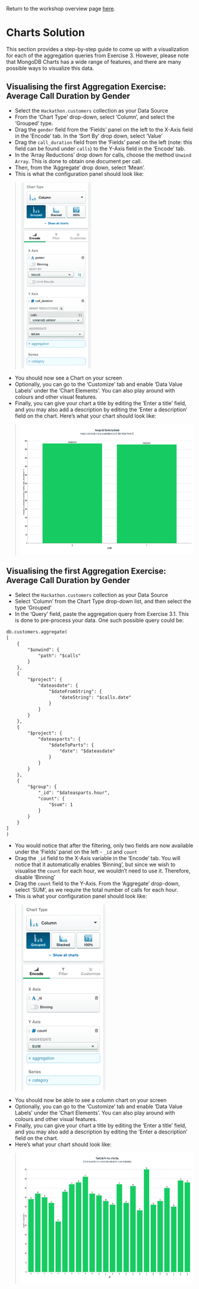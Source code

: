 Return to the workshop overview page [here](https://github.com/mcinteerj/rdbms-mdb-migration-workshop/).

# Charts Solution
This section provides a step-by-step guide to come up with a visualization for each of the aggregation queries from Exercise 3. However, please note that MongoDB Charts has a wide range of features, and there are many possible ways to visualize this data. 

## Visualising the first Aggregation Exercise: Average Call Duration by Gender
* Select the ```Hackathon.customers``` collection as your Data Source
* From the ‘Chart Type’ drop-down, select ‘Column’, and select the ‘Grouped’ type.
* Drag the ```gender``` field from the ‘Fields’ panel on the left to the X-Axis field in the ‘Encode’ tab. In the ‘Sort By’ drop down, select ‘Value’  
* Drag the ```call_duration``` field from the ‘Fields’ panel on the left (note: this field can be found under ```calls```) to the Y-Axis field in the ‘Encode’ tab.
* In the ‘Array Reductions’ drop down for calls, choose the method ```Unwind Array```. This is done to obtain one document per call.
* Then, from the ‘Aggregate’ drop down, select ‘Mean’.
* This is what the configuration panel should look like: 
> <img src="./Charts_Exercise1_Configuration.png" height="500">
* You should now see a Chart on your screen
* Optionally, you can go to the ‘Customize’ tab and enable ‘Data Value Labels’ under the ‘Chart Elements’. You can also play around with colours and other visual features.  
* Finally, you can give your chart a title by editing the ‘Enter a title’ field, and you may also add a description by editing the ‘Enter a description’ field on the chart.
Here’s what your chart should look like:
> <img src="Charts_Exercise1_Result.png" height="350">

## Visualising the first Aggregation Exercise: Average Call Duration by Gender
* Select the ```Hackathon.customers``` collection as your Data Source
* Select ‘Column’ from the Chart Type drop-down list, and then select the type ‘Grouped’
* In the ‘Query’ field, paste the aggregation query from Exercise 3.1. This is done to pre-process your data. One such possible query could be: 
```
db.customers.aggregate(
[
    {
        "$unwind": {
            "path": "$calls"
        }
    },
    {
        "$project": {
            "dateasdate": {
                "$dateFromString": {
                    "dateString": "$calls.date"
                }
            }
        }
    },
    {
        "$project": {
            "dateasparts": {
                "$dateToParts": {
                    "date": "$dateasdate"
                }
            }
        }
    },
    {
        "$group": {
            "_id": "$dateasparts.hour",
            "count": {
                "$sum": 1
            }
        }
    }
]
)
```
* You would notice that after the filtering, only two fields are now available under the ‘Fields’ panel on the left - ```_id``` and ```count```
* Drag the ```_id``` field to the X-Axis variable in the ‘Encode’ tab. You will notice that it automatically enables ‘Binning’, but since we wish to visualise the ```count``` for each hour, we wouldn’t need to use it. Therefore, disable ‘Binning’ 
* Drag the ```count``` field to the Y-Axis. From the ‘Aggregate’ drop-down, select ‘SUM’, as we require the total number of calls for each hour. 
* This is what your configuration panel should look like:
> <img src="Charts_Exercise2_Configuration.png" height="500">
* You should now be able to see a column chart on your screen 
* Optionally, you can go to the ‘Customize’ tab and enable ‘Data Value Labels’ under the ‘Chart Elements’. You can also play around with colours and other visual features. 
* Finally, you can give your chart a title by editing the ‘Enter a title’ field, and you may also add a description by editing the ‘Enter a description’ field on the chart.
* Here’s what your chart should look like:
> <img src="Charts_Exercise2_Result.png" height="350">


